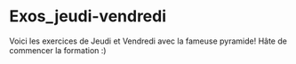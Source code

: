 # Exos_jeudi-vendredi

Voici les exercices de Jeudi et Vendredi avec la fameuse pyramide! Hâte de commencer la formation :)
